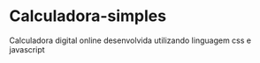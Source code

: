 # Calculadora-simples
Calculadora digital online desenvolvida utilizando linguagem css e javascript

<!DOCTYPE html>
<html lang="pt--br">
<head>
    <meta charset="UTF-8">
    <meta http-equiv="X-UA-Compatible" content="IE=edge">
    <meta name="viewport" content="width=device-width, initial-scale=1.0">
    <title>Calculadora</title>
    <link rel="stylesheet" href="style.css">
    <style>


*{
    margin: 0;
    padding: 0;
}

.fundo{
    background-image: linear-gradient(45deg, rgb(127, 79, 190), rgb(79, 42, 165));
    height: 100vh;
    color: white;
    font-family: Arial, Helvetica, sans-serif;
    text-align: center;
}

.calculadora{
    position: absolute;
    background-color: rgba(0, 0, 0, 0.8);
    top: 50%;
    left: 50%;
    transform: translate(-50%,-50%);
    border-radius: 15px;
    padding: 15px;
}

.botao{
    width: 50px;
    height: 50px;
    font-size: 25px;
    cursor: pointer;
    margin: 3px;
    background-color: rgb(31, 31, 31);
    border: none;
    color: white;
}

.botao:hover{
    background-color: black;
}

#resultado{
    width: 207px;
    background-color: white;
    height: 30px;
    margin: 5px;
    font-size: 25px;
    color: black;
    text-align: right;
    padding: 5px;
}



     </style>



<script src="calculadora.js"></script>
<script>


function insert(num)
{
    var numero = document.getElementById('resultado').innerHTML;
    document.getElementById('resultado').innerHTML = numero + num;
}
function clean()
{
    document.getElementById('resultado').innerHTML = "";
}
function back()
{
    var resultado = document.getElementById('resultado').innerHTML;
    document.getElementById('resultado').innerHTML = resultado.substring(0, resultado.length -1);
}
function calcular()
{
    var resultado = document.getElementById('resultado').innerHTML;
    if(resultado)
    {
        document.getElementById('resultado').innerHTML = eval(resultado);
    }
    else
    {
        document.getElementById('resultado').innerHTML = "Nada..."
    }
}


</script>



</head>
<body>
    <div class="fundo">
        <h1>CALCULADORA SIMPLES</h1>
        <div class="calculadora">
            <h2>Calculadora digital online</i></h2>
            <p id="resultado"></p>
                <table>                 
                    <tr>
                        <td><button class="botao" onclick="clean()">C</td>
                        <td><button class="botao" onclick="back()"><</td>
                        <td><button class="botao" onclick="insert('/')">/</button></td>
                        <td><button class="botao" onclick="insert('*')">*</button></td>
                    </tr>
                    <tr>
                        <td><button class="botao" onclick="insert('7')">7</button></td>
                        <td><button class="botao" onclick="insert('8')">8</button></td>
                        <td><button class="botao" onclick="insert('9')">9</button></td>
                        <td><button class="botao" onclick="insert('-')">-</button></td>
                    </tr>
                    <tr>
                        <td><button class="botao" onclick="insert('4')">4</button></td>
                        <td><button class="botao" onclick="insert('5')">5</button></td>
                        <td><button class="botao" onclick="insert('6')">6</button></td>
                        <td><button class="botao" onclick="insert('+')">+</button></td>
                    </tr>
                    <tr>
                        <td><button class="botao" onclick="insert('1')">1</button></td>
                        <td><button class="botao" onclick="insert('2')">2</button></td>
                        <td><button class="botao" onclick="insert('3')">3</button></td>
                        <td rowspan="2"><button class="botao" style="height: 106px;" onclick="calcular()">=</button></td>
                    </tr>
                    <tr>
                        <td colspan="2"><button class="botao" style="width: 106px;" onclick="insert('0')">0</button></td>
                        <td><button class="botao" onclick="insert('.')">.</button></td>
                    </tr>
                </table>
        </div>
    </div>
</body>
</html>
